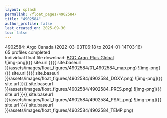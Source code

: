 ```yaml
---
layout: splash
permalink: /float_pages/4902584/
title: "4902584"
author_profile: false
last_created_on: 2025-09-30
toc: false
---
```

 
4902584: Argo Canada (2022-03-03T06:18 to 2024-01-14T03:16)\
65 profiles completed\
Individual float file download: [BGC_Argo_Plus_Global](https://ftp.soest.hawaii.edu/bgc_argo_plus/Individual_Floats/outliers_removed/4902584_Sprof_processed.nc)\
![img-png]({{ site.url }}{{ site.baseurl }}/assets/images/float_figures/4902584/01_4902584_map.png)
![img-png]({{ site.url }}{{ site.baseurl }}/assets/images/float_figures/4902584/4902584_DOXY.png)
![img-png]({{ site.url }}{{ site.baseurl }}/assets/images/float_figures/4902584/4902584_PRES.png)
![img-png]({{ site.url }}{{ site.baseurl }}/assets/images/float_figures/4902584/4902584_PSAL.png)
![img-png]({{ site.url }}{{ site.baseurl }}/assets/images/float_figures/4902584/4902584_TEMP.png)
